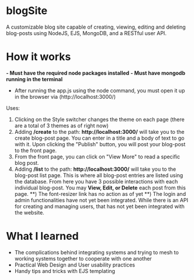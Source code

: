 # blogSite
A customizable blog site capable of creating, viewing, editing and deleting blog-posts using NodeJS, EJS, MongoDB, and a RESTful user API. 

# How it works
**- Must have the required node packages installed**
**- Must have mongodb running in the terminal**
- After running the app.js using the node command, you must open it up in the browser via (http://localhost:3000/) 


Uses:
1) Clicking on the Style switcher changes the theme on each page (there are a total of 3 themes as of right now)
2) Adding **/create** to the path: **http://localhost:3000/** will take you to the create blog-post page. You can enter in a title and a body of text to go with it. Upon clicking the "Publish" button, you will post your blog-post to the front page. 
3) From the front page, you can click on "View More" to read a specific blog post.
4) Adding **/list** to the path: **http://localhost:3000/** will take you to the blog-post list page. This is where all blog-post entries are listed using the database. From here you have 3 possible interactions with each individual blog-post. You may **View, Edit, or Delete** each post from this page. 
**) The font-resizer link has no action as of yet
**) The login and admin functionalities have not yet been integrated. While there is an API for creating and managing users, that has not yet been integrated with the website.



# What I learned
- The complications behind integrating systems and trying to mesh to working systems together to cooperate with one another
- Practical Web Design and User usability practices
- Handy tips and tricks with EJS templating

